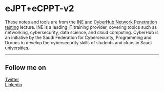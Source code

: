 # eJPT+eCPPT-v2
These notes and tools are from the [INE](https://ine.com/learning/certifications/external/elearnsecurity-certified-professional-penetration-tester) and [CyberHub Network Penetration testing](https://cyberhub.sa/courses/119)
lecture. INE is a leading IT training provider, covering topics such as networking, cybersecurity, data science, and cloud computing. CyberHub is an initiative by the Saudi Federation for Cybersecurity, Programming and Drones to develop the cybersecurity skills of students and clubs in Saudi universities.

---------------
Follow me on 
---------------
[Twitter](https://twitter.com/SBE10OC)  
[Linkedin](https://www.linkedin.com/in/shehap-ali-b17216247/)
